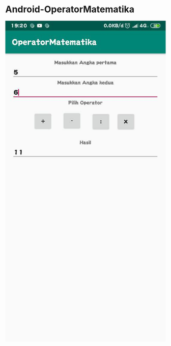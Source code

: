 # Android-OperatorMatematika

![alt text](https://github.com/Devanoezra/Android-OperatorMatematika/blob/master/operator.jpg)
